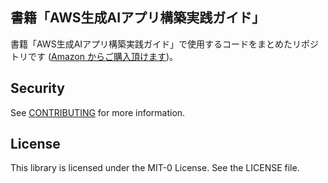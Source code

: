 ## 書籍「AWS生成AIアプリ構築実践ガイド」
書籍「AWS生成AIアプリ構築実践ガイド」で使用するコードをまとめたリポジトリです ([Amazon からご購入頂けます](https://www.amazon.co.jp/dp/4296205234))。

## Security

See [CONTRIBUTING](CONTRIBUTING.md#security-issue-notifications) for more information.

## License

This library is licensed under the MIT-0 License. See the LICENSE file.

